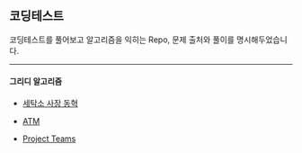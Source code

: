 ## 코딩테스트

코딩테스트를 풀어보고 알고리즘을 익히는 Repo, 문제 출처와 풀이를 명시해두었습니다.

------

#### 그리디 알고리즘

- [세탁소 사장 동혁](./Baekjoon/세탁소%20사장%20동혁)
- [ATM](./Baekjoon/ATM)

- [Project Teams](./Baekjoon/Project%20Teams)